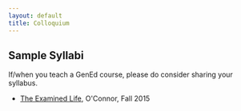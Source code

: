 ```yaml
---
layout: default
title: Colloquium
---
```


## Sample Syllabi

If/when you teach a GenEd course, please do consider sharing your syllabus.

+ [The Examined Life](ExamSyl.pdf), O'Connor, Fall 2015 